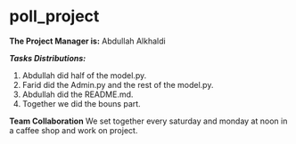 # poll_project


**The Project Manager is:**
Abdullah Alkhaldi

***Tasks Distributions:***
1. Abdullah did half of the model.py. 
2. Farid did the Admin.py and the rest of the model.py.
3. Abdullah did the README.md.
4. Together we did the bouns part.


****Team Collaboration****
We set together every saturday and monday at noon in a caffee shop and work on project.

